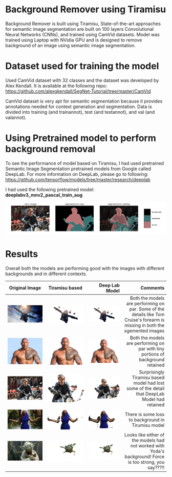 # Background Remover using Tiramisu 

Background Remover is built using Tiramisu, State-of-the-art approaches for semantic image segmentation are built on 100 layers Convolutional Neural Networks (CNNs), and trained using CamVid datasets. Model was trained using Laptop with NVidia GPU and is designed to remove background of an image using semantic image segmentation.

# Dataset used for training the model

Used CamVid dataset with 32 classes and the dataset was developed by Alex Kendall. It is available at the following repo: https://github.com/alexgkendall/SegNet-Tutorial/tree/master/CamVid


CamVid dataset is very apt for semantic segmentation because it provides annotations needed for context generation and segmentation. Data is divided into training (and trainannot), test (and testannot), and val (and valannot). 

# Using Pretrained model to perform background removal

To see the performance of model based on Tiramisu, I had used pretrained Semantic Image Segmentation pretrained models from Google called DeepLab. For more information on DeepLab, please go to following: https://github.com/tensorflow/models/tree/master/research/deeplab

I had used the following pretrained model: <b>deeplabv3_mnv2_pascal_train_aug</b>

![Image of DeepLab](https://github.com/anigasan/GCI/blob/master/bgremover/images/deeplab.png)

# Results

Overall both the models are performing good with the images with different backgrounds and in different contexts. 

| Original Image       | Tiramisu based          | Deep Lab Model |    Comments |
| ------------- |:-------------:| -----:|-----:|
| ![Image of Halo jump](https://github.com/anigasan/GCI/blob/master/bgremover/images/halo.jpeg)    | ![image of Halo](https://github.com/anigasan/GCI/blob/master/bgremover/images/halo.png) | ![image of Halo](https://github.com/anigasan/GCI/blob/master/bgremover/images/halo%20(1).png) | Both the models are performing on par. Some of the details like Tom Cruise's forearm is missing in both the sgemented images  |
| ![Image of Halo jump](https://github.com/anigasan/GCI/blob/master/bgremover/images/dwayne.jpg)    | ![image of Halo](https://github.com/anigasan/GCI/blob/master/bgremover/images/dwayne.png) | ![image of Halo](https://github.com/anigasan/GCI/blob/master/bgremover/images/dwayne.png) | Both the models are performing on par with tiny portions of background retained  |
| ![Image of Halo jump](https://github.com/anigasan/GCI/blob/master/bgremover/images/tom1.jpg)    | ![image of Halo](https://github.com/anigasan/GCI/blob/master/bgremover/images/tom12.png) | ![image of Halo](https://github.com/anigasan/GCI/blob/master/bgremover/images/tom1%20(1).png) | Surprisingly Tiramisu based model had lost some of the detail that DeepLab Model had retained  |
| ![Image of Halo jump](https://github.com/anigasan/GCI/blob/master/bgremover/images/beyonce2.jpg)    | ![image of Halo](https://github.com/anigasan/GCI/blob/master/bgremover/images/beyonce2.png ) | ![image of Halo](https://github.com/anigasan/GCI/blob/master/bgremover/images/beyonce3.png) | There is some loss to background in Tirumisu model  |
| ![Image of Halo jump](https://github.com/anigasan/GCI/blob/master/bgremover/images/Yoda1.jpeg)    | ![image of Halo](https://github.com/anigasan/GCI/blob/master/bgremover/images/Yoda1.png) | ![image of Halo](https://github.com/anigasan/GCI/blob/master/bgremover/images/Yoda1.png) | Looks like either of the models had not worked  with Yoda's background! Force is too strong, you say???!!  |
